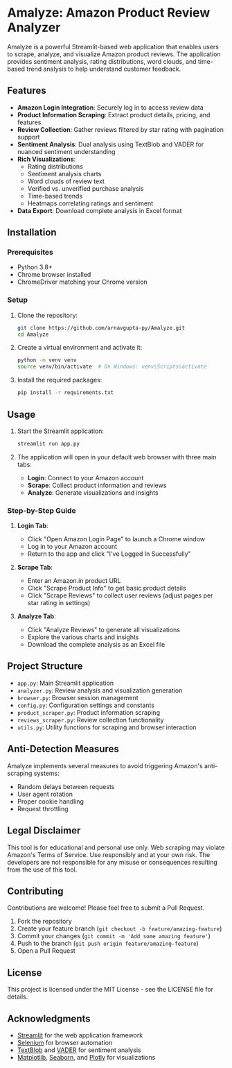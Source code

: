 # Amalyze: Amazon Product Review Analyzer

Amalyze is a powerful Streamlit-based web application that enables users to scrape, analyze, and visualize Amazon product reviews. The application provides sentiment analysis, rating distributions, word clouds, and time-based trend analysis to help understand customer feedback.

## Features

- **Amazon Login Integration**: Securely log in to access review data
- **Product Information Scraping**: Extract product details, pricing, and features
- **Review Collection**: Gather reviews filtered by star rating with pagination support
- **Sentiment Analysis**: Dual analysis using TextBlob and VADER for nuanced sentiment understanding
- **Rich Visualizations**:
  - Rating distributions
  - Sentiment analysis charts
  - Word clouds of review text
  - Verified vs. unverified purchase analysis
  - Time-based trends
  - Heatmaps correlating ratings and sentiment
- **Data Export**: Download complete analysis in Excel format

## Installation

### Prerequisites

- Python 3.8+
- Chrome browser installed
- ChromeDriver matching your Chrome version

### Setup

1. Clone the repository:
   ```bash
   git clone https://github.com/arnavgupta-py/Amalyze.git
   cd Amalyze
   ```

2. Create a virtual environment and activate it:
   ```bash
   python -m venv venv
   source venv/bin/activate  # On Windows: venv\Scripts\activate
   ```

3. Install the required packages:
   ```bash
   pip install -r requirements.txt
   ```

## Usage

1. Start the Streamlit application:
   ```bash
   streamlit run app.py
   ```

2. The application will open in your default web browser with three main tabs:

   - **Login**: Connect to your Amazon account
   - **Scrape**: Collect product information and reviews
   - **Analyze**: Generate visualizations and insights

### Step-by-Step Guide

1. **Login Tab**:
   - Click "Open Amazon Login Page" to launch a Chrome window
   - Log in to your Amazon account
   - Return to the app and click "I've Logged In Successfully"

2. **Scrape Tab**:
   - Enter an Amazon.in product URL
   - Click "Scrape Product Info" to get basic product details
   - Click "Scrape Reviews" to collect user reviews (adjust pages per star rating in settings)

3. **Analyze Tab**:
   - Click "Analyze Reviews" to generate all visualizations
   - Explore the various charts and insights
   - Download the complete analysis as an Excel file

## Project Structure

- `app.py`: Main Streamlit application
- `analyzer.py`: Review analysis and visualization generation
- `browser.py`: Browser session management
- `config.py`: Configuration settings and constants
- `product_scraper.py`: Product information scraping
- `reviews_scraper.py`: Review collection functionality
- `utils.py`: Utility functions for scraping and browser interaction

## Anti-Detection Measures

Amalyze implements several measures to avoid triggering Amazon's anti-scraping systems:

- Random delays between requests
- User agent rotation
- Proper cookie handling
- Request throttling

## Legal Disclaimer

This tool is for educational and personal use only. Web scraping may violate Amazon's Terms of Service. Use responsibly and at your own risk. The developers are not responsible for any misuse or consequences resulting from the use of this tool.

## Contributing

Contributions are welcome! Please feel free to submit a Pull Request.

1. Fork the repository
2. Create your feature branch (`git checkout -b feature/amazing-feature`)
3. Commit your changes (`git commit -m 'Add some amazing feature'`)
4. Push to the branch (`git push origin feature/amazing-feature`)
5. Open a Pull Request

## License

This project is licensed under the MIT License - see the LICENSE file for details.

## Acknowledgments

- [Streamlit](https://streamlit.io/) for the web application framework
- [Selenium](https://selenium-python.readthedocs.io/) for browser automation
- [TextBlob](https://textblob.readthedocs.io/) and [VADER](https://github.com/cjhutto/vaderSentiment) for sentiment analysis
- [Matplotlib](https://matplotlib.org/), [Seaborn](https://seaborn.pydata.org/), and [Plotly](https://plotly.com/) for visualizations
